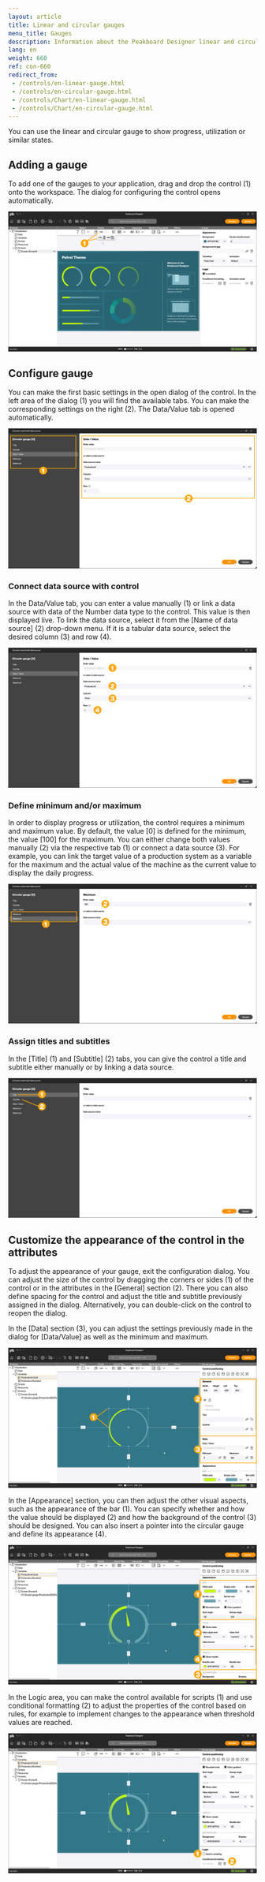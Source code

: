 ```yaml
---
layout: article
title: Linear and circular gauges
menu_title: Gauges
description: Information about the Peakboard Designer linear and circular gauge controls.
lang: en
weight: 660
ref: con-660
redirect_from:
 - /controls/en-linear-gauge.html
 - /controls/en-circular-gauge.html
 - /controls/Chart/en-linear-gauge.html
 - /controls/Chart/en-circular-gauge.html
---
```


You can use the linear and circular gauge to show progress, utilization or similar states.

## Adding a gauge

To add one of the gauges to your application, drag and drop the control (1) onto the workspace. The dialog for configuring the control opens automatically.

![Add control](/assets/images/Controls/gauge/en-gauge-01.png)

## Configure gauge

You can make the first basic settings in the open dialog of the control. In the left area of the dialog (1) you will find the available tabs. You can make the corresponding settings on the right (2). The Data/Value tab is opened automatically.

![Dialog](/assets/images/Controls/gauge/en-gauge-02.png)

### Connect data source with control

In the Data/Value tab, you can enter a value manually (1) or link a data source with data of the Number data type to the control. This value is then displayed live.
To link the data source, select it from the [Name of data source] (2) drop-down menu. If it is a tabular data source, select the desired column (3) and row (4).

![Link data source](/assets/images/Controls/gauge/en-gauge-03.png)

### Define minimum and/or maximum

In order to display progress or utilization, the control requires a minimum and maximum value. By default, the value [0] is defined for the minimum, the value [100] for the maximum. You can either change both values manually (2) via the respective tab (1) or connect a data source (3). For example, you can link the target value of a production system as a variable for the maximum and the actual value of the machine as the current value to display the daily progress.

![Minimum and maximum](/assets/images/Controls/gauge/en-gauge-04.png)

### Assign titles and subtitles

In the [Title] (1) and [Subtitle] (2) tabs, you can give the control a title and subtitle either manually or by linking a data source.

![Title and subtitle](/assets/images/Controls/gauge/en-gauge-05.png)

## Customize the appearance of the control in the attributes

To adjust the appearance of your gauge, exit the configuration dialog.
You can adjust the size of the control by dragging the corners or sides (1) of the control or in the attributes in the [General] section (2). There you can also define spacing for the control and adjust the title and subtitle previously assigned in the dialog. Alternatively, you can double-click on the control to reopen the dialog.

In the [Data] section (3), you can adjust the settings previously made in the dialog for [Data/Value] as well as the minimum and maximum.

![General and data](/assets/images/Controls/gauge/en-gauge-06.png)

In the [Appearance] section, you can then adjust the other visual aspects, such as the appearance of the bar (1). You can specify whether and how the value should be displayed (2) and how the background of the control (3) should be designed.
You can also insert a pointer into the circular gauge and define its appearance (4).

![Appearance](/assets/images/Controls/gauge/en-gauge-07.png)

In the Logic area, you can make the control available for scripts (1) and use conditional formatting (2) to adjust the properties of the control based on rules, for example to implement changes to the appearance when threshold values are reached.

![Logic](/assets/images/Controls/gauge/en-gauge-08.png)
